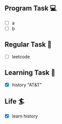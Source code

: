 

## Program Task  💻
- [ ] a
- [ ] b

## Regular Task  🤡
- [ ] leetcode

## Learning Task 🎯
- [x] history "AT&T"

## Life 🏄
- [x] learn history